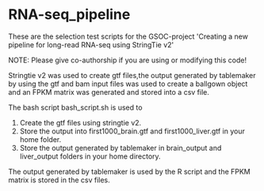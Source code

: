 # RNA-seq_pipeline


These are the selection test scripts for the GSOC-project 'Creating a new pipeline for long-read RNA-seq using StringTie v2'

NOTE: Please give co-authorship if you are using or modifying this code!

Stringtie v2 was used to create gtf files,the output generated by tablemaker by using the gtf and bam input files  was used to
create a ballgown object and an FPKM matrix was generated and stored into a csv file.

The bash script bash_script.sh is used to 
1) Create the gtf files using stringtie v2.
2) Store the output into first1000_brain.gtf and first1000_liver.gtf in your home folder.
3) Store the output generated by tablemaker in brain_output and liver_output folders in your home directory.


The output generated by tablemaker is used by the R script and the FPKM matrix is stored in the csv files.
